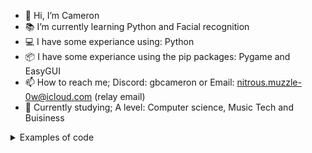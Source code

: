 - 📱 Hi, I’m Cameron
- 📚 I’m currently learning Python and Facial recognition
- 💻 I have some experiance using: Python
- 📦 I have some experiance using the pip packages: Pygame and EasyGUI
- 📫 How to reach me; Discord: gbcameron or Email: nitrous.muzzle-0w@icloud.com (relay email)
- 🏫 Currently studying; A level: Computer science, Music Tech and Buisiness 
<details><summary>Examples of code</summary><br/>  
  
![image](https://user-images.githubusercontent.com/76789715/210214376-5355f403-8a68-4679-89dc-87246ca9df56.png)

</details>
<!---
Cameron-Programer/Cameron-Programer is a ✨ special ✨ repository because its `README.md` (this file) appears on your GitHub profile.
You can click the Preview link to take a look at your changes.
--->
